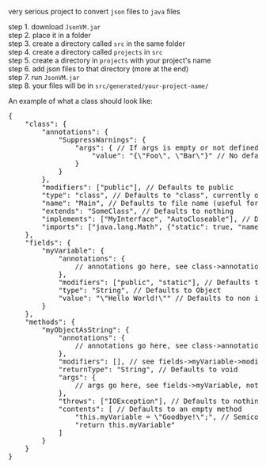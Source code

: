very serious project to convert `json` files to `java` files

step 1. download `JsonVM.jar`\
step 2. place it in a folder\
step 3. create a directory called `src` in the same folder\
step 4. create a directory called `projects` in `src`\
step 5. create a directory in `projects` with your project's name\
step 6. add json files to that directory (more at the end)\
step 7. run `JsonVM.jar`\
step 8. your files will be in `src/generated/your-project-name/`

An example of what a class should look like:
<pre>
{
    "class": {
        "annotations": {
            "SuppressWarnings": {
                "args": { // If args is empty or not defined, annotation will not be followed by anything
                    "value": "{\"Foo\", \"Bar\"}" // No default value, it is better to use the annotation's default value
                }
            }
        },
        "modifiers": ["public"], // Defaults to public
        "type": "class", // Defaults to "class", currently only classes and interfaces are supported
        "name": "Main", // Defaults to file name (useful for generics, eg: Main<E>)
        "extends": "SomeClass", // Defaults to nothing
        "implements": ["MyInterface", "AutoCloseable"], // Defaults to nothing
        "imports": ["java.lang.Math", {"static": true, "name": "java.io.BufferedWriter"}] // Defaults to nothing
    },
    "fields": {
        "myVariable": {
            "annotations": {
                // annotations go here, see class->annotations->SuppressWarnings
            },
            "modifiers": ["public", "static"], // Defaults to nothing
            "type": "String", // Defaults to Object
            "value": "\"Hello World!\"" // Defaults to non initialized variable
        }
    },
    "methods": {
        "myObjectAsString": {
            "annotations": {
                // annotations go here, see class->annotations->SuppressWarnings
            },
            "modifiers": [], // see fields->myVariable->modifiers
            "returnType": "String", // Defaults to void
            "args": {
                // args go here, see fields->myVariable, note that any illegal syntax will be shown in logs.
            },
            "throws": ["IOException"], // Defaults to nothing
            "contents": [ // Defaults to an empty method
                "this.myVariable = \"Goodbye!\";", // Semicolon is optional
                "return this.myVariable"
            ]
        }
    }
}
</pre>